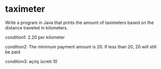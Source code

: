 # taximeter
Write a program in Java that prints the amount of taximeters based on the distance traveled in kilometers.

condition1: 2.20 per kilometer

condition2: The minimum payment amount is 20. If less than 20, 20 will still be paid

condition3: açılış ücreti 10
